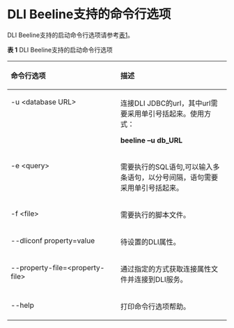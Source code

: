 # DLI Beeline支持的命令行选项<a name="dli_01_0281"></a>

DLI Beeline支持的启动命令行选项请参考[表1](#table65880635152220)。

**表 1**  DLI Beeline支持的启动命令行选项

<a name="table65880635152220"></a>
<table><thead align="left"><tr id="row37154795152220"><th class="cellrowborder" valign="top" width="50%" id="mcps1.2.3.1.1"><p id="p12623506152244"><a name="p12623506152244"></a><a name="p12623506152244"></a><strong id="b53165773152334"><a name="b53165773152334"></a><a name="b53165773152334"></a>命令行选项</strong></p>
</th>
<th class="cellrowborder" valign="top" width="50%" id="mcps1.2.3.1.2"><p id="p15871098152244"><a name="p15871098152244"></a><a name="p15871098152244"></a><strong id="b38684688152248"><a name="b38684688152248"></a><a name="b38684688152248"></a>描述</strong></p>
</th>
</tr>
</thead>
<tbody><tr id="row1671668115232"><td class="cellrowborder" valign="top" width="50%" headers="mcps1.2.3.1.1 "><p id="p4302842115232"><a name="p4302842115232"></a><a name="p4302842115232"></a>-u &lt;database URL&gt;</p>
</td>
<td class="cellrowborder" valign="top" width="50%" headers="mcps1.2.3.1.2 "><p id="p5124101233315"><a name="p5124101233315"></a><a name="p5124101233315"></a>连接DLI JDBC的url，其中url需要采用单引号括起来。使用方式：</p>
<p id="p6275003715232"><a name="p6275003715232"></a><a name="p6275003715232"></a><b><span class="cmdname" id="cmdname0557183619330"><a name="cmdname0557183619330"></a><a name="cmdname0557183619330"></a>beeline –u db_URL</span></b></p>
</td>
</tr>
<tr id="row5405319215232"><td class="cellrowborder" valign="top" width="50%" headers="mcps1.2.3.1.1 "><p id="p5722201815232"><a name="p5722201815232"></a><a name="p5722201815232"></a>-e &lt;query&gt;</p>
</td>
<td class="cellrowborder" valign="top" width="50%" headers="mcps1.2.3.1.2 "><p id="p447192015232"><a name="p447192015232"></a><a name="p447192015232"></a>需要执行的SQL语句,可以输入多条语句，以分号间隔，语句需要采用单引号括起来。</p>
</td>
</tr>
<tr id="row1346245015232"><td class="cellrowborder" valign="top" width="50%" headers="mcps1.2.3.1.1 "><p id="p3880466515232"><a name="p3880466515232"></a><a name="p3880466515232"></a>-f &lt;file&gt;</p>
</td>
<td class="cellrowborder" valign="top" width="50%" headers="mcps1.2.3.1.2 "><p id="p5617012415232"><a name="p5617012415232"></a><a name="p5617012415232"></a>需要执行的脚本文件。</p>
</td>
</tr>
<tr id="row895236815232"><td class="cellrowborder" valign="top" width="50%" headers="mcps1.2.3.1.1 "><p id="p1161405215232"><a name="p1161405215232"></a><a name="p1161405215232"></a>--dliconf property=value</p>
</td>
<td class="cellrowborder" valign="top" width="50%" headers="mcps1.2.3.1.2 "><p id="p121413615232"><a name="p121413615232"></a><a name="p121413615232"></a>待设置的DLI属性。</p>
</td>
</tr>
<tr id="row845124815232"><td class="cellrowborder" valign="top" width="50%" headers="mcps1.2.3.1.1 "><p id="p1269020915232"><a name="p1269020915232"></a><a name="p1269020915232"></a>--property-file=&lt;property-file&gt;</p>
</td>
<td class="cellrowborder" valign="top" width="50%" headers="mcps1.2.3.1.2 "><p id="p2127401515232"><a name="p2127401515232"></a><a name="p2127401515232"></a>通过指定的方式获取连接属性文件并连接到DLI服务。</p>
</td>
</tr>
<tr id="row2330864815232"><td class="cellrowborder" valign="top" width="50%" headers="mcps1.2.3.1.1 "><p id="p661007015232"><a name="p661007015232"></a><a name="p661007015232"></a>--help</p>
</td>
<td class="cellrowborder" valign="top" width="50%" headers="mcps1.2.3.1.2 "><p id="p6565362415232"><a name="p6565362415232"></a><a name="p6565362415232"></a>打印命令行选项帮助。</p>
</td>
</tr>
</tbody>
</table>

